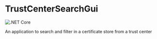 # TrustCenterSearchGui

![.NET Core](https://github.com/haevg-rz/TrustCenterSearchGui/workflows/.NET%20Core/badge.svg)

An application to search and filter in a certificate store from a trust center
